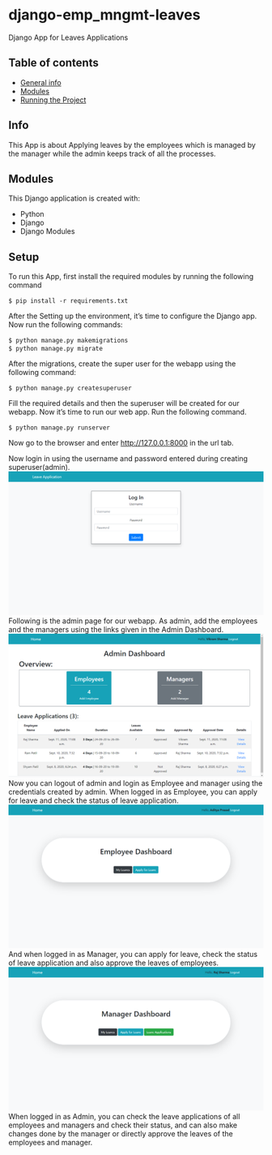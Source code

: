 # django-emp_mngmt-leaves
Django App for Leaves Applications

## Table of contents
* [General info](#Info)
* [Modules](#Modules)
* [Running the Project](#Setup)

## Info
This App is about Applying leaves by the employees which is managed by the manager while the admin keeps track of all the processes. 
	
## Modules
This Django application  is created with:
* Python
* Django
* Django Modules

## Setup
To run this App, first install the required modules by running the following command
```
$ pip install -r requirements.txt
```
After the Setting up the environment, it’s time to configure the Django app. Now run the following commands:
```
$ python manage.py makemigrations
$ python manage.py migrate
```
After the migrations, create the super user for the webapp using the following command:
```
$ python manage.py createsuperuser
```
Fill the required details and then the superuser will be created for our webapp.
Now it’s time to run our web app. Run the following command.
```
$ python manage.py runserver
```
Now go to the browser and enter http://127.0.0.1:8000 in the url tab.

Now login in using the username and password entered during creating superuser(admin).
![Login Page](/Screenshots/login-page.png)
Following is the admin page for our webapp.
As admin, add the employees and the managers using the links given in the Admin Dashboard.
![Admin Page](/Screenshots/admin-dashboard.png)
Now you can logout of admin and login as Employee and manager using the credentials created by admin.
When logged in as Employee, you can apply for leave and check the status of leave application.
![Employee Dashboard](/Screenshots/emp-dashboard.png)
And when logged in as Manager, you can apply for leave, check the status of leave application and also approve the leaves of employees.
![Manager Dashboard](/Screenshots/mngr-dashboard.png)
When logged in as Admin, you can check the leave applications of all employees and managers and check their status, and can also make changes done by the manager or directly approve the leaves of the employees and manager.
